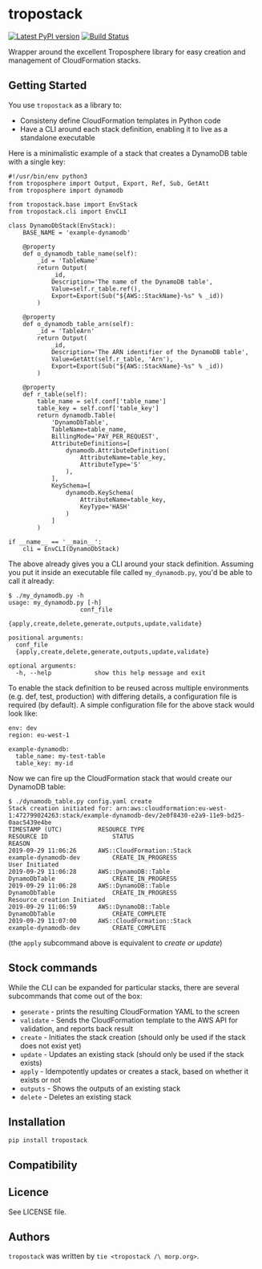 tropostack
==========

[![Latest PyPI version](https://img.shields.io/pypi/v/tropostack.svg)](https://pypi.python.org/pypi/tropostack)
[![Build Status](https://travis-ci.org/gtie/tropostack.svg?branch=master)](https://travis-ci.org/gtie/tropostack)

Wrapper around the excellent Troposphere library for easy creation and management of CloudFormation stacks.

Getting Started
-----

You use `tropostack` as a library to:
 - Consisteny define CloudFormation templates in Python code
 - Have a CLI around each stack definition, enabling it to live as a standalone executable
 
Here is a minimalistic example of a stack that creates a DynamoDB table with a single key:

```
#!/usr/bin/env python3
from troposphere import Output, Export, Ref, Sub, GetAtt
from troposphere import dynamodb

from tropostack.base import EnvStack
from tropostack.cli import EnvCLI

class DynamoDbStack(EnvStack):
    BASE_NAME = 'example-dynamodb'

    @property
    def o_dynamodb_table_name(self):
        _id = 'TableName'
        return Output(
            _id,
            Description='The name of the DynamoDB table',
            Value=self.r_table.ref(),
            Export=Export(Sub("${AWS::StackName}-%s" % _id))
        )

    @property
    def o_dynamodb_table_arn(self):
        _id = 'TableArn'
        return Output(
            _id,
            Description='The ARN identifier of the DynamoDB table',
            Value=GetAtt(self.r_table, 'Arn'),
            Export=Export(Sub("${AWS::StackName}-%s" % _id))
        )

    @property
    def r_table(self):
        table_name = self.conf['table_name']
        table_key = self.conf['table_key']
        return dynamodb.Table(
            'DynamoDbTable',
            TableName=table_name,
            BillingMode='PAY_PER_REQUEST',
            AttributeDefinitions=[
                dynamodb.AttributeDefinition(
                    AttributeName=table_key,
                    AttributeType='S'
                ),
            ],
            KeySchema=[
                dynamodb.KeySchema(
                    AttributeName=table_key,
                    KeyType='HASH'
                )
            ]
        )

if __name__ == '__main__':
    cli = EnvCLI(DynamoDbStack)
```

The above already gives you a CLI around your stack definition.
Assuming you put it inside an executable file called `my_dynamodb.py`, you'd be able to call it already:
```
$ ./my_dynamodb.py -h
usage: my_dynamodb.py [-h]
                    conf_file
                    {apply,create,delete,generate,outputs,update,validate}

positional arguments:
  conf_file
  {apply,create,delete,generate,outputs,update,validate}

optional arguments:
  -h, --help            show this help message and exit

```

To enable the stack definition to be reused across multiple environments (e.g. def, test, production) with differing details,
a configuration file is required (by default). A simple configuration file for the above stack would look like:
```
env: dev
region: eu-west-1

example-dynamodb:
  table_name: my-test-table
  table_key: my-id
```

Now we can fire up the CloudFormation stack that would create our DynamoDB table:
```
$ ./dynamodb_table.py config.yaml create
Stack creation initiated for: arn:aws:cloudformation:eu-west-1:472799024263:stack/example-dynamodb-dev/2e0f8430-e2a9-11e9-bd25-0aac5439e4be
TIMESTAMP (UTC)          RESOURCE TYPE                              RESOURCE ID                  STATUS                                   REASON
2019-09-29 11:06:26      AWS::CloudFormation::Stack                 example-dynamodb-dev         CREATE_IN_PROGRESS                       User Initiated
2019-09-29 11:06:28      AWS::DynamoDB::Table                       DynamoDbTable                CREATE_IN_PROGRESS                       
2019-09-29 11:06:28      AWS::DynamoDB::Table                       DynamoDbTable                CREATE_IN_PROGRESS                       Resource creation Initiated
2019-09-29 11:06:59      AWS::DynamoDB::Table                       DynamoDbTable                CREATE_COMPLETE                          
2019-09-29 11:07:00      AWS::CloudFormation::Stack                 example-dynamodb-dev         CREATE_COMPLETE                     
```

(the `apply` subcommand above is equivalent to _create or update_)

Stock commands
------------
While the CLI can be expanded for particular stacks, there are several subcommands that come out of the box:
  - `generate` - prints the resulting CloudFormation YAML to the screen 
  - `validate` - Sends the CloudFormation template to the AWS API for validation, and reports back result
  - `create` - Initiates the stack creation (should only be used if the stack does not exist yet)
  - `update` - Updates an existing stack (should only be used if the stack exists)
  - `apply` - Idempotently updates or creates a stack, based on whether it exists or not
  - `outputs` - Shows the outputs of an existing stack
  - `delete` - Deletes an existing stack


Installation
------------
`pip install tropostack`


Compatibility
-------------

Licence
-------
See LICENSE file.

Authors
-------
`tropostack` was written by `tie <tropostack /\ morp.org>`.
